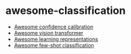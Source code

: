 # awesome-classification


* [Awesome confidence calibration](https://github.com/tor4z/awesome-classification/blob/master/confidence-calibration.md)
* [Awesome vision transformer](https://github.com/tor4z/awesome-classification/blob/master/vision-transformer.md)
* [Awesome learning representations](https://github.com/tor4z/awesome-classification/blob/master/learning_representations.md)
* [Awesome few-shot classification](https://github.com/tor4z/awesome-classification/blob/master/few-shot-classification.md)
